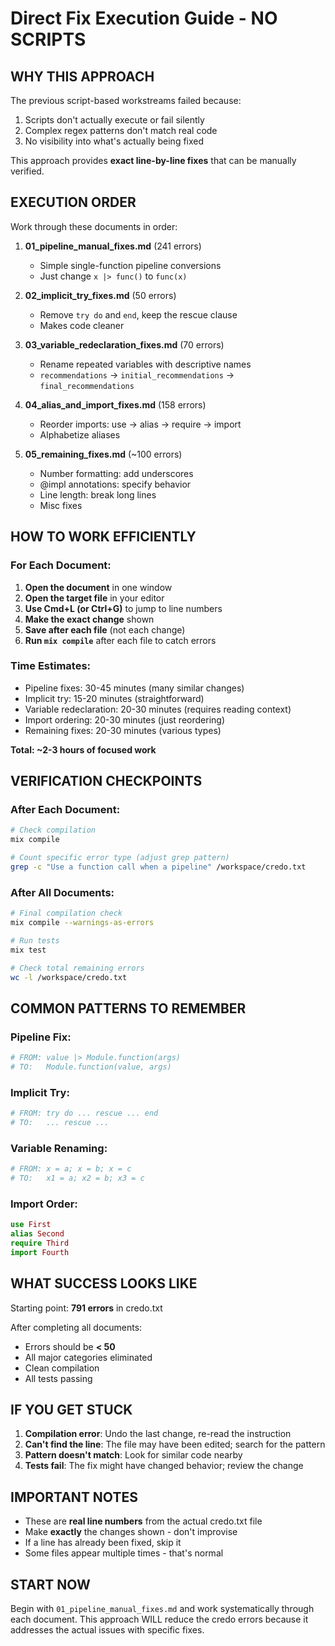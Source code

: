 # Direct Fix Execution Guide - NO SCRIPTS

## WHY THIS APPROACH

The previous script-based workstreams failed because:
1. Scripts don't actually execute or fail silently
2. Complex regex patterns don't match real code
3. No visibility into what's actually being fixed

This approach provides **exact line-by-line fixes** that can be manually verified.

## EXECUTION ORDER

Work through these documents in order:

1. **01_pipeline_manual_fixes.md** (241 errors)
   - Simple single-function pipeline conversions
   - Just change `x |> func()` to `func(x)`

2. **02_implicit_try_fixes.md** (50 errors)
   - Remove `try do` and `end`, keep the rescue clause
   - Makes code cleaner

3. **03_variable_redeclaration_fixes.md** (70 errors)
   - Rename repeated variables with descriptive names
   - `recommendations` → `initial_recommendations` → `final_recommendations`

4. **04_alias_and_import_fixes.md** (158 errors)
   - Reorder imports: use → alias → require → import
   - Alphabetize aliases

5. **05_remaining_fixes.md** (~100 errors)
   - Number formatting: add underscores
   - @impl annotations: specify behavior
   - Line length: break long lines
   - Misc fixes

## HOW TO WORK EFFICIENTLY

### For Each Document:

1. **Open the document** in one window
2. **Open the target file** in your editor
3. **Use Cmd+L (or Ctrl+G)** to jump to line numbers
4. **Make the exact change** shown
5. **Save after each file** (not each change)
6. **Run `mix compile`** after each file to catch errors

### Time Estimates:

- Pipeline fixes: 30-45 minutes (many similar changes)
- Implicit try: 15-20 minutes (straightforward)
- Variable redeclaration: 20-30 minutes (requires reading context)
- Import ordering: 20-30 minutes (just reordering)
- Remaining fixes: 20-30 minutes (various types)

**Total: ~2-3 hours of focused work**

## VERIFICATION CHECKPOINTS

### After Each Document:

```bash
# Check compilation
mix compile

# Count specific error type (adjust grep pattern)
grep -c "Use a function call when a pipeline" /workspace/credo.txt
```

### After All Documents:

```bash
# Final compilation check
mix compile --warnings-as-errors

# Run tests
mix test

# Check total remaining errors
wc -l /workspace/credo.txt
```

## COMMON PATTERNS TO REMEMBER

### Pipeline Fix:
```elixir
# FROM: value |> Module.function(args)
# TO:   Module.function(value, args)
```

### Implicit Try:
```elixir
# FROM: try do ... rescue ... end
# TO:   ... rescue ...
```

### Variable Renaming:
```elixir
# FROM: x = a; x = b; x = c
# TO:   x1 = a; x2 = b; x3 = c
```

### Import Order:
```elixir
use First
alias Second
require Third  
import Fourth
```

## WHAT SUCCESS LOOKS LIKE

Starting point: **791 errors** in credo.txt

After completing all documents:
- Errors should be **< 50**
- All major categories eliminated
- Clean compilation
- All tests passing

## IF YOU GET STUCK

1. **Compilation error**: Undo the last change, re-read the instruction
2. **Can't find the line**: The file may have been edited; search for the pattern
3. **Pattern doesn't match**: Look for similar code nearby
4. **Tests fail**: The fix might have changed behavior; review the change

## IMPORTANT NOTES

- These are **real line numbers** from the actual credo.txt file
- Make **exactly** the changes shown - don't improvise
- If a line has already been fixed, skip it
- Some files appear multiple times - that's normal

## START NOW

Begin with `01_pipeline_manual_fixes.md` and work systematically through each document. This approach WILL reduce the credo errors because it addresses the actual issues with specific fixes.